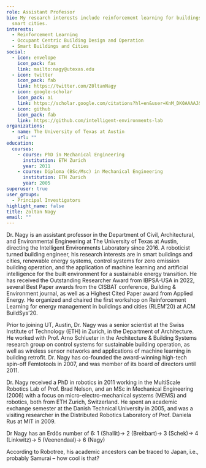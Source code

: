 ```yaml
---
role: Assistant Professor
bio: My research interests include reinforcement learning for buildings and
  smart cities.
interests:
  - Reinforcement Learning
  - Occupant Centric Building Design and Operation
  - Smart Buildings and Cities
social:
  - icon: envelope
    icon_pack: fas
    link: mailto:nagy@utexas.edu
  - icon: twitter
    icon_pack: fab
    link: https://twitter.com/Z0ltanNagy
  - icon: google-scholar
    icon_pack: ai
    link: https://scholar.google.com/citations?hl=en&user=KnM_DK0AAAAJ&view_op=list_works
  - icon: github
    icon_pack: fab
    link: https://github.com/intelligent-environments-lab
organizations:
  - name: The University of Texas at Austin
    url: ""
education:
  courses:
    - course: PhD in Mechanical Engineering
      institution: ETH Zurich
      year: 2011
    - course: Diploma (BSc/Msc) in Mechanical Engineering
      institution: ETH Zurich
      year: 2005
superuser: true
user_groups:
  - Principal Investigators
highlight_name: false
title: Zoltan Nagy
email: ""
---
```

Dr. Nagy is an assistant professor in the Department of Civil, Architectural, and Environmental Engineering at The University of Texas at Austin, directing the Intelligent Environments Laboratory since 2016. A roboticist turned building engineer, his research interests are in smart buildings and cities, renewable energy systems, control systems for zero emission building operation, and the application of machine learning and artificial intelligence for the built environment for a sustainable energy transition. He has received the Outstanding Researcher Award from IBPSA-USA in 2022, several Best Paper awards from the CISBAT conference, Building & Environment journal, as well as a Highest Cited Paper award from Applied Energy. He organized and chaired the first workshop on Reinforcement Learning for energy management in buildings and cities (RLEM’20) at ACM BuildSys’20.

Prior to joining UT, Austin, Dr. Nagy was a senior scientist at the Swiss Institute of Technology (ETH) in Zurich, in the Department of Architecture. He worked with Prof. Arno Schlueter in the Architecture & Building Systems research group on control systems for sustainable building operation, as well as wireless sensor networks and applications of machine learning in building retrofit. Dr. Nagy has co-founded the award-winning high-tech spin-off Femtotools in 2007, and was member of its board of directors until 2011.

Dr. Nagy received a PhD in robotics in 2011 working in the MultiScale Robotics Lab of Prof. Brad Nelson, and an MSc in Mechanical Engineering (2006) with a focus on micro-electro-mechanical systems (MEMS) and robotics, both from ETH Zurich, Switzerland. He spent an academic exchange semester at the Danish Technical University in 2005, and was a visiting researcher in the Distributed Robotics Laboratory  of Prof. Daniela Rus at MIT in 2009.

Dr Nagy has an Erdös number of 6: 1 (Shallit)→ 2 (Breitbart)→ 3 (Schek)→ 4 (Linkwitz)→ 5 (Veenendaal)→ 6 (Nagy)

According to Robotree, his academic ancestors can be traced to Japan, i.e., probably Samurai – how cool is that?